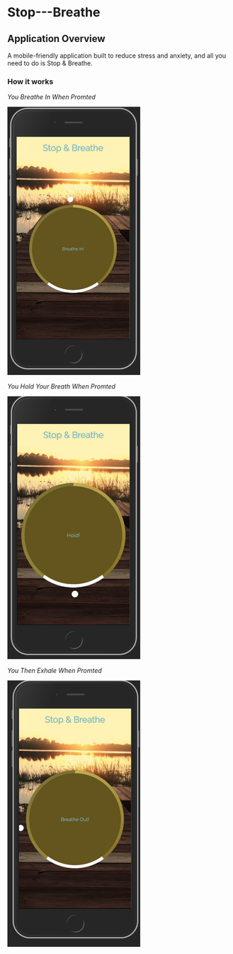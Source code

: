 # Stop---Breathe

## Application Overview 
A mobile-friendly application built to reduce stress and anxiety, and all you need to do is Stop & Breathe.

### How it works 

_You Breathe In When Promted_ 

<img src="img/breath in.png" width=300>

_You Hold Your Breath When Promted_

<img src="img/Hold.png" width=300>

_You Then Exhale When Promted_

<img src="img/breath out.png" width=300>
